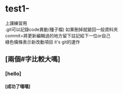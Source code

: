 # test1-
上課練習用<br>
.git可以記錄code異動(種子檔) 如果刪掉就變回一般資料夾<br>
commit=將更新編輯過的地方留下註記給下一位or自己<br>
綠色橫條表示新改動項目 it's git的運作

## [兩個#字比較大嗎]
### [hello]

#### [成功了嘻嘻]